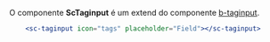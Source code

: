 O componente **ScTaginput** é um extend do componente [b-taginput](https://buefy.github.io/#/documentation/taginput).

```jsx
    <sc-taginput icon="tags" placeholder="Field"></sc-taginput>
```
